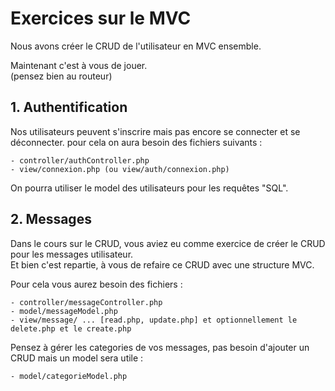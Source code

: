 # Exercices sur le MVC #

Nous avons créer le CRUD de l'utilisateur en MVC ensemble.

Maintenant c'est à vous de jouer.  
(pensez bien au routeur)

## 1. Authentification ##

Nos utilisateurs peuvent s'inscrire mais pas encore se connecter et se déconnecter. pour cela on aura besoin des fichiers suivants :

    - controller/authController.php
    - view/connexion.php (ou view/auth/connexion.php)

On pourra utiliser le model des utilisateurs pour les requêtes "SQL".

## 2. Messages ##

Dans le cours sur le CRUD, vous aviez eu comme exercice de créer le CRUD pour les messages utilisateur.  
Et bien c'est repartie, à vous de refaire ce CRUD avec une structure MVC.

Pour cela vous aurez besoin des fichiers :

    - controller/messageController.php
    - model/messageModel.php
    - view/message/ ... [read.php, update.php] et optionnellement le delete.php et le create.php

Pensez à gérer les categories de vos messages, pas besoin d'ajouter un CRUD mais un model sera utile :

    - model/categorieModel.php